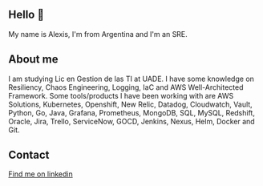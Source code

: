## Hello 👋

My name is Alexis, I'm from Argentina and I'm an SRE.

## About me

I am studying Lic en Gestion de las TI at UADE. 
I have some knowledge on Resiliency, Chaos Engineering, Logging, IaC and AWS Well-Architected Framework. Some tools/products I have been working with are AWS Solutions, Kubernetes, Openshift, New Relic, Datadog, Cloudwatch, Vault, Python, Go, Java, Grafana, Prometheus, MongoDB, SQL, MySQL, Redshift, Oracle, Jira, Trello, ServiceNow, GOCD, Jenkins, Nexus, Helm, Docker and Git.

## Contact

[Find me on linkedin](https://www.linkedin.com/in/alexisconcepcion/)
